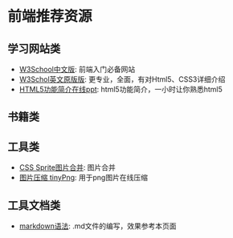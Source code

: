 # 前端推荐资源

## 学习网站类
- [W3School中文版](http://www.w3school.com.cn/): 前端入门必备网站
- [W3Schol英文原版版](http://www.w3schools.com/): 更专业，全面，有对Html5、CSS3详细介绍
- [HTML5功能简介在线ppt](http://slides.html5rocks.com/#formula-outro-slide): html5功能简介，一小时让你熟悉html5


## 书籍类

## 工具类
- [CSS Sprite图片合并](csssprites.com): 图片合并
- [图片压缩 tinyPng](https://tinypng.com/): 用于png图片在线压缩

## 工具文档类
- [markdown语法](http://www.markdown.cn/): .md文件的编写，效果参考本页面
